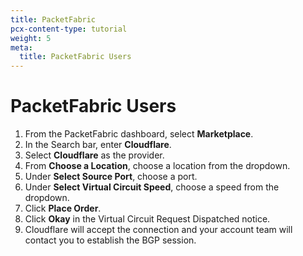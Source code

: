 ```yaml
---
title: PacketFabric
pcx-content-type: tutorial
weight: 5
meta:
  title: PacketFabric Users
---
```


# PacketFabric Users

1.  From the PacketFabric dashboard, select **Marketplace**.
2.  In the Search bar, enter **Cloudflare**.
3.  Select **Cloudflare** as the provider.
4.  From **Choose a Location**, choose a location from the dropdown.
5.  Under **Select Source Port**, choose a port.
6.  Under **Select Virtual Circuit Speed**, choose a speed from the dropdown.
7.  Click **Place Order**.
8.  Click **Okay** in the Virtual Circuit Request Dispatched notice.
9.  Cloudflare will accept the connection and your account team will contact you to establish the BGP session.
